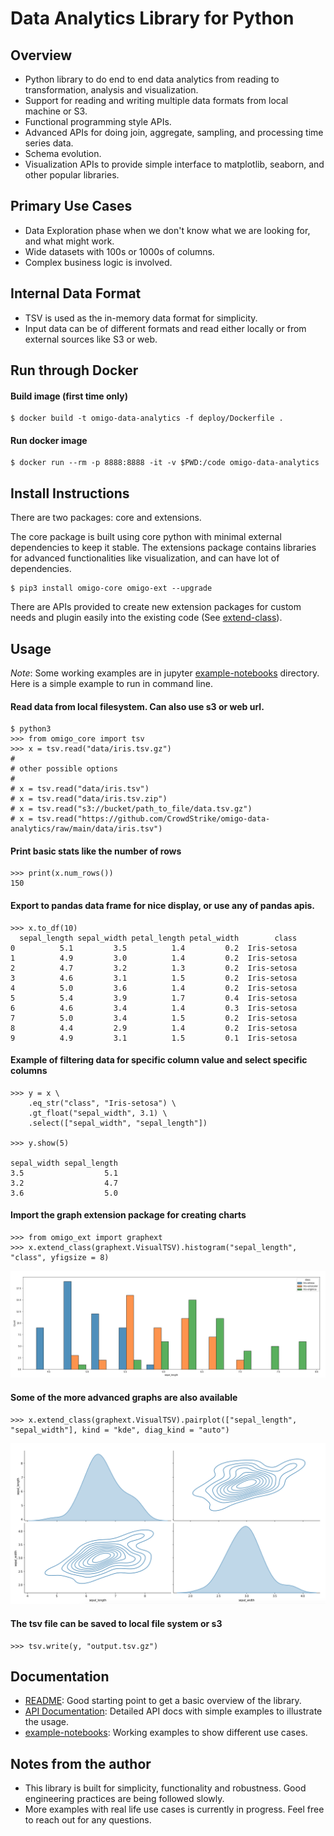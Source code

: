 # Data Analytics Library for Python 

## Overview
 * Python library to do end to end data analytics from reading to transformation, analysis and visualization.
 * Support for reading and writing multiple data formats from local machine or S3.
 * Functional programming style APIs.
 * Advanced APIs for doing join, aggregate, sampling, and processing time series data.
 * Schema evolution.
 * Visualization APIs to provide simple interface to matplotlib, seaborn, and other popular libraries.

## Primary Use Cases 
 * Data Exploration phase when we don't know what we are looking for, and what might work.
 * Wide datasets with 100s or 1000s of columns.
 * Complex business logic is involved. 

## Internal Data Format
 * TSV is used as the in-memory data format for simplicity.
 * Input data can be of different formats and read either locally or from external sources like S3 or web.

## Run through Docker
#### Build image (first time only)
```
$ docker build -t omigo-data-analytics -f deploy/Dockerfile .
```

#### Run docker image
```
$ docker run --rm -p 8888:8888 -it -v $PWD:/code omigo-data-analytics
```

## Install Instructions
There are two packages: core and extensions. 

The core package is built using core python with minimal external dependencies to keep it stable.
The extensions package contains libraries for advanced functionalities like visualization, and can have lot of dependencies.

```
$ pip3 install omigo-core omigo-ext --upgrade
```

There are APIs provided to create new extension packages for custom needs and plugin easily into the existing code (See [extend-class](example-notebooks/extend-class.ipynb)).

## Usage
*Note*: Some working examples are in jupyter [example-notebooks](example-notebooks) directory. Here is a simple example to run in command line.

#### Read data from local filesystem. Can also use s3 or web url.
```
$ python3
>>> from omigo_core import tsv
>>> x = tsv.read("data/iris.tsv.gz")
#
# other possible options
#
# x = tsv.read("data/iris.tsv")
# x = tsv.read("data/iris.tsv.zip")
# x = tsv.read("s3://bucket/path_to_file/data.tsv.gz")
# x = tsv.read("https://github.com/CrowdStrike/omigo-data-analytics/raw/main/data/iris.tsv")
```
#### Print basic stats like the number of rows
```
>>> print(x.num_rows())
150
```

#### Export to pandas data frame for nice display, or use any of pandas apis. 
```
>>> x.to_df(10)
  sepal_length sepal_width petal_length petal_width        class
0          5.1         3.5          1.4         0.2  Iris-setosa
1          4.9         3.0          1.4         0.2  Iris-setosa
2          4.7         3.2          1.3         0.2  Iris-setosa
3          4.6         3.1          1.5         0.2  Iris-setosa
4          5.0         3.6          1.4         0.2  Iris-setosa
5          5.4         3.9          1.7         0.4  Iris-setosa
6          4.6         3.4          1.4         0.3  Iris-setosa
7          5.0         3.4          1.5         0.2  Iris-setosa
8          4.4         2.9          1.4         0.2  Iris-setosa
9          4.9         3.1          1.5         0.1  Iris-setosa
```

#### Example of filtering data for specific column value and select specific columns
```
>>> y = x \
    .eq_str("class", "Iris-setosa") \
    .gt_float("sepal_width", 3.1) \
    .select(["sepal_width", "sepal_length"])

>>> y.show(5)

sepal_width	sepal_length
3.5        	         5.1
3.2        	         4.7
3.6        	         5.0
```
#### Import the graph extension package for creating charts
```
>>> from omigo_ext import graphext
>>> x.extend_class(graphext.VisualTSV).histogram("sepal_length", "class", yfigsize = 8)
```
![iris sepal_width histogram](images/iris-hist.png)

#### Some of the more advanced graphs are also available
```
>>> x.extend_class(graphext.VisualTSV).pairplot(["sepal_length", "sepal_width"], kind = "kde", diag_kind = "auto")
```
![iris sepal_width pairplot](images/iris-pairplot.png)

#### The tsv file can be saved to local file system or s3
```
>>> tsv.write(y, "output.tsv.gz")
```

## Documentation
* [README](README.md): Good starting point to get a basic overview of the library.
* [API Documentation](https://github.com/CrowdStrike/omigo-data-analytics/wiki/API-Documentation): Detailed API docs with simple examples to illustrate the usage.
* [example-notebooks](example-notebooks): Working examples to show different use cases.

## Notes from the author
* This library is built for simplicity, functionality and robustness. Good engineering practices are being followed slowly.
* More examples with real life use cases is currently in progress. Feel free to reach out for any questions. 

